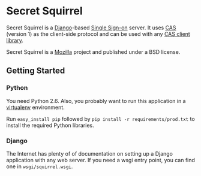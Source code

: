 Secret Squirrel
===============

Secret Squirrel is a [Django][Django]-based [Single Sign-on][SSO] server. It
uses [CAS][CAS] (version 1) as the client-side protocol and can be used with
any [CAS client library][CAS-libs].

Secret Squirrel is a [Mozilla][Mozilla] project and published under a BSD
license.

[Django]: http://www.djangoproject.com/
[SSO]: http://en.wikipedia.org/wiki/Single_sign-on
[CAS]: http://en.wikipedia.org/wiki/Central_Authentication_Service
[CAS-libs]: http://www.ja-sig.org/wiki/display/CASC
[Mozilla]: http://www.mozilla.org

Getting Started
---------------
### Python
You need Python 2.6. Also, you probably want to run this application in a
[virtualenv][virtualenv] environment.

Run ``easy_install pip`` followed by ``pip install -r requirements/prod.txt``
to install the required Python libraries.

[virtualenv]: http://pypi.python.org/pypi/virtualenv

### Django
The Internet has plenty of of documentation on setting up a Django application
with any web server. If you need a wsgi entry point, you can find one in
``wsgi/squirrel.wsgi``.
